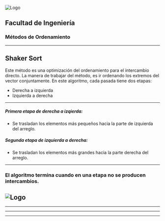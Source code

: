 ![Logo](http://www.ingenieria.unam.mx/nuestra_facultad/images/institucionales/escudos/escudofi_negro.jpg)
## Facultad de Ingeniería
### Métodos de Ordenamiento


---
## Shaker Sort

 Este método es una optimización del ordenamiento para el intercambio directo.
 La manera de trabajar del método, es ir ordenando los extremos del vector conjuntamente. 
 En este algoritmo, cada pasada tiene dos etapas:

- Derecha a izquierda
- Izquierda a derecha
---
##### Primera etapa de derecha a izqierda:
- Se trasladan los elementos más pequeños hacia la parte de izquierda del arreglo.

##### Segunda etapa de izquierda a derecha:
- Se trasladan los elementos más grandes hacia la parte derecha del arreglo.

---

### El algoritmo termina cuando en una etapa no se producen intercambios.
![Logo](https://upload.wikimedia.org/wikipedia/commons/e/ef/Sorting_shaker_sort_anim.gif)
---


---


---

---
